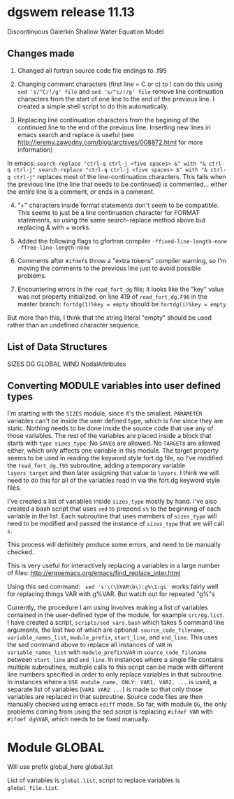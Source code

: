dgswem release 11.13
=========
Discontinuous Galerkin Shallow Water Equation Model

## Changes made

1. Changed all fortran source code file endings to .f95

2. Changing comment characters (first line = C or c) to !
can do this using `sed 's/^C/!/g' file` and `sed 's/^c/!/g' file`
remove line continuation characters from the start of one line to the end of the previous line.  I created a simple shell script to do this automatically.

3. Replacing line continuation characters from the begining of the continued line to the end of the previous line. Inserting new lines in emacs search and replace is useful (see <http://jeremy.zawodny.com/blog/archives/008872.html> for more information)

In emacs: 
``
search-replace "ctrl-q ctrl-j <five spaces> &" with "& ctrl-q ctrl-j"
search-replace "ctrl-q ctrl-j <five spaces> $" with "& ctrl-q ctrl-j"
``
replaces most of the line-continuation characters. This fails when the previous 
line (the line that needs to be continued) is commented... either the entire line is a comment, or ends in a comment.  

4. "+" characters inside format statements don't seem to be compatible. This seems to just be a line continuation character for FORMAT statements, so using the same search-replace method above but replacing & with + works.

5. Added the following flags to gfortran compiler `-ffixed-line-length-none -ffree-line-length-none`

6. Comments after `#ifdef`s throw a "extra tokens" compiler warning, so I'm moving the comments to the previous line just to avoid possible problems.

7. Encountering errors in the `read_fort_dg` file; it looks like the "key" value was not property initialized. on line 419 of `read_fort_dg.F90` in the master branch:
`fortdg(1)%key = empty`
should be
`fortdg(i)%key = empty`

But more than this, I think that the string literal "empty" should be used rather than an undefined character sequence.

## List of Data Structures 

SIZES
DG
GLOBAL
WIND
NodalAttributes

## Converting MODULE variables into user defined types

I'm starting with the `SIZES` module, since it's the smallest.  `PARAMETER` variables can't be inside the user defined type, which is fine since they are static. Nothing needs to be done inside the source code that use any of those variables. The rest of the variables are placed inside a block that starts with `type sizes_type`.  No `SAVE`s are allowed.  No `TARGET`s are allowed either, which only affects one variable in this module. The target property seems to be used in reading the keyword style fort.dg file, so I've modified the `read_fort_dg.f95` subroutine, adding a temporary variable `layers_target` and then later assigning that value to `layers`. I think we will need to do this for all of the variables read in via the fort.dg keyword style files.

I've created a list of variables inside `sizes_type` mostly by hand. I've also created a bash script that uses `sed` to prepend `s%` to the beginning of each variable in the list. Each subroutine that uses members of `sizes_type` will need to be modified and passed the instance of `sizes_type` that we will call `s`. 

This process will definitely produce some errors, and need to be manually checked.

This is very useful for interactively replacing a variables in a large number of files: <http://ergoemacs.org/emacs/find_replace_inter.html>

Using this sed command: ` sed 's:\(\bVAR\b\):g%\1:gi'` works fairly well for replacing things VAR with g%VAR. But watch out for repeated "g%"s 

Currently, the procedure I am using involves making a list of variables contained in the user-defined type of the module, for example `src/dg.list`. I have created a script, `scripts/sed_vars.bash` which takes 5 command line arguments, the last two of which are optional: `source_code_filename`, `variable_names_list`, `module_prefix`, `start_line`, and `end_line`. This uses the sed command above to replace all instances of `VAR` in `variable_names_list` with `module_prefix%VAR` in `source_code_filename` between `start_line` and `end_line`.  In instances where a single file contains multiple subroutines, multiple calls to this script can be made with different line numbers specified in order to only replace variables in that subroutine.  In instances where a `USE module_name, ONLY: VAR1, VAR2, ...` is used, a separate list of variables (`VAR1 VAR2 ...`) is made so that only those variables are replaced in that subroutine. Source code files are then manually checked using emacs `ediff` mode.  So far, with module `DG`, the only problems coming from using the sed script is replacing `#ifdef VAR` with `#ifdef dg%VAR`, which needs to be fixed manually.  


# Module GLOBAL

Will use prefix global_here
global.list

List of variables is `global.list`, script to replace variables is `global_file.list`.

